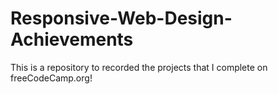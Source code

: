 # Responsive-Web-Design-Achievements
This is a repository to recorded the projects that I complete on freeCodeCamp.org!
